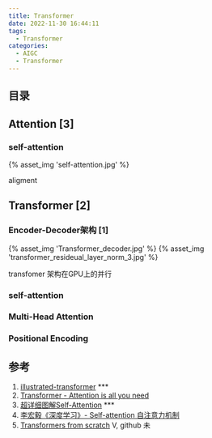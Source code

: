 ```yaml
---
title: Transformer
date: 2022-11-30 16:44:11
tags:
  - Transformer
categories: 
  - AIGC
  - Transformer  
---
```


<p></p>
<!-- more -->

## 目录
<!-- toc -->

## Attention [3]
### self-attention
{% asset_img 'self-attention.jpg' %}

aligment

## Transformer [2]
### Encoder-Decoder架构 [1]
{% asset_img 'Transformer_decoder.jpg' %}
{% asset_img 'transformer_resideual_layer_norm_3.jpg' %}



transfomer 架构在GPU上的并行

### self-attention

### Multi-Head Attention

###  Positional Encoding


## 参考
1. [illustrated-transformer](http://jalammar.github.io/illustrated-transformer/) *** 
2. [Transformer - Attention is all you need](https://zhuanlan.zhihu.com/p/311156298)
3. [超详细图解Self-Attention](https://zhuanlan.zhihu.com/p/410776234) ***
4. [李宏毅《深度学习》- Self-attention 自注意力机制](https://blog.csdn.net/kkm09/article/details/120855658)
100. [Transformers from scratch](http://arthurchiao.art/blog/transformers-from-scratch-zh/) V, github 未


